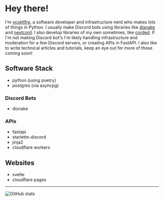 # Hey there!

I'm [vcokltfre](https://vcokltf.re), a software developer and infrastructure nerd who makes lots of things in Python. I usually make Discord bots using libraries like [disnake](https://github.com/disnakedev/disnake) and [nextcord](https://github.com/nextcord/nextcord). I also develop libraries of my own sometimes, like [corded](https://github.com/vcokltfre/corded). If I'm not making Discord bot's I'm likely handling infrastructure and moderation for a few Discord servers, or creating APIs in FastAPI. I also like to write technical articles and tutorials, keep an eye out for more of those coming soon!

## Software Stack

- python (using poetry)
- postgres (via asyncpg)

### Discord Bots

- disnake

### APIs

- fastapi
- starlette-discord
- jinja2
- cloudflare workers

## Websites

- svelte
- cloudflare pages

---

![GitHub stats](https://github-readme-stats.vercel.app/api?username=vcokltfre&count_private=true&theme=radical)
